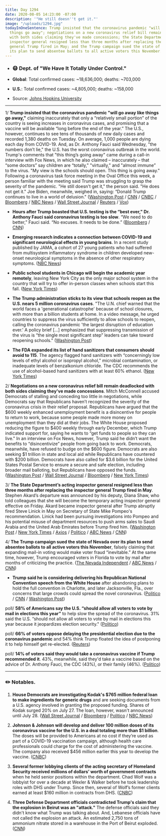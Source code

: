 ```yaml
---
title: Day 1294
date: 2020-08-05 14:23:00 -07:00
description: '"He still doesn''t get it."'
image: "/uploads/1294.jpg"
todayInOneSentence: Trump insisted that the coronavirus pandemic "will go away like
  things go away"; negotiations on a new coronavirus relief bill remain deadlocked
  with both sides claiming they've made concessions; the State Department’s acting
  inspector general resigned less than three months after replacing the inspector
  general Trump fired in May; and the Trump campaign sued the state of Nevada over
  its plan to send absentee ballots to all active voters this November.
---
```


* ### 😷 Dept. of "We Have It Totally Under Control."

* **Global**: Total confirmed cases: \~18,636,000; deaths: \~703,000

* **U.S.**: Total confirmed cases: \~4,805,000; deaths: \~158,000

* Source: [Johns Hopkins University](https://coronavirus.jhu.edu/map.html)

---

1/ **Trump insisted that the coronavirus pandemic "will go away like things go away,"** claiming inaccurately that only a “relatively small portion” of the country is seeing increases in coronavirus cases, and promising that a vaccine will be available “long before the end of the year.” The U.S., however, continues to see tens of thousands of new daily cases and recorded 1,380 deaths on Tuesday. On average, 1,000 people are dying each day from COVID-19. And, as Dr. Anthony Fauci said Wednesday, "the numbers don’t lie," the U.S. has the worst coronavirus outbreak in the world. Trump's comments that "this thing’s going away" came during a call-in interview with Fox News, in which he also claimed – inaccurately – that “some doctors” say children are “totally," "virtually," and "almost immune” to the virus. "My view is the schools should open. This thing is going away." Following a coronavirus task force meeting in the Oval Office this week, a person familiar with the meeting said Trump was struggling to grasp the severity of the pandemic. "He still doesn't get it," the person said. "He does not get it." Joe Biden, meanwhile, weighed in, saying: “Donald Trump continues to live in a world of delusion." ([Washington Post](https://www.washingtonpost.com/nation/2020/08/05/coronavirus-covid-live-updates-us/#link-JAZOIEMZ25AP7O3SAIQGITUQOM) / [CNN](https://www.cnn.com/2020/08/05/politics/donald-trump-coronavirus-pandemic-task-force/index.html) / [CNBC](https://www.cnbc.com/2020/08/05/dr-fauci-agrees-the-us-has-the-worst-coronvirus-outbreak-in-the-world-the-numbers-dont-lie.html) / [Bloomberg](https://www.bloomberg.com/news/articles/2020-08-05/trump-says-surging-virus-will-go-away-like-things-go-away?sref=MIBMEEoj) / [NBC News](https://www.nbcnews.com/news/us-news/one-death-every-80-seconds-grim-new-toll-covid-19-n1235890) / [Wall Street Journal](https://www.wsj.com/articles/coronavirus-latest-news-08-05-2020-11596615261) / [Reuters](https://www.reuters.com/article/us-health-coronavirus-usa/new-york-city-erects-quarantine-checkpoints-to-curb-coronavirus-idUSKCN251281) / [Vox](https://www.vox.com/2020/8/5/21355413/trump-fox-and-friends-coronavirus-school-reopening-mail-in-voting))

* **Hours after Trump boasted that U.S. testing is the “best ever," Dr. Anthony Fauci said coronavirus testing is too slow**. “We need to do better,” Fauci said. “No excuses. It needs to be done.” ([Bloomberg](https://www.bloomberg.com/news/articles/2020-08-05/fauci-says-virus-testing-too-slow-as-trump-says-it-s-best-ever?sref=MIBMEEoj) / [CNN](https://www.cnn.com/world/live-news/coronavirus-pandemic-08-05-20-intl/h_539c8c048e47a1beb3048d187cfd198e))

* **Emerging research indicates a connection between COVID-19 and significant neurological effects in young brains**. In a recent study published by JAMA, a cohort of 27 young patients who had suffered from multisystem inflammatory syndrome in children developed new-onset neurological symptoms in the absence of other respiratory symptoms. ([NBC News](https://www.nbcnews.com/health/health-news/covid-19-children-doctors-see-link-between-virus-neurological-side-n1235501))

* **Public school students in Chicago will begin the academic year remotely**, leaving New York City as the only major school system in the country that will try to offer in-person classes when schools start this fall. ([New York Times](https://www.nytimes.com/2020/08/05/world/coronavirus-covid-19.html?action=click&module=Top%20Stories&pgtype=Homepage#link-5cf31fb9))

* **The Trump administration sticks to its view that schools reopen as the U.S. nears 5 million coronavirus cases**. "The U.N. chief warned that the world faces a 'generational catastrophe' because of school closures, with more than a billion students at home. In a video message, he urged countries to suppress the virus sufficiently to allow schools to reopen, calling the coronavirus pandemic 'the largest disruption of education ever.' A policy brief \[...\] emphasized that suppressing transmission of the virus is “the single most significant step” leaders can take toward reopening schools." ([Washington Post](https://www.washingtonpost.com/politics/trump-administration-sticks-to-schools-plan-as-us-nears-5-million-coronavirus-cases/2020/08/04/733e7de8-d68e-11ea-aff6-220dd3a14741_story.html))

* **The FDA expanded its list of hand sanitizers that consumers should avoid to 115**. The agency flagged hand sanitizers with “concerningly low levels of ethyl alcohol or isopropyl alcohol," microbial contamination, or inadequate levels of benzalkonium chloride. The CDC recommends the use of alcohol-based hand sanitizers with at least 60% ethanol. ([New York Times](https://www.nytimes.com/2020/08/04/health/fda-hand-sanitizer-recall.html?action=click&module=Top%20Stories&pgtype=Homepage))

2/ **Negotiations on a new coronavirus relief bill remain deadlocked with both sides claiming they've made concessions**. Mitch McConnell accused Democrats of stalling and conceding too little in negotiations, while Democrats say that Republicans haven’t recognized the severity of the coronavirus crisis in their relief proposal. Republicans have argued that the $600 weekly enhanced unemployment benefit is a disincentive for people to return to work, because some people made more money on unemployment than they did at their jobs. The White House proposed reducing the figure to $400 weekly through early December, which Trump indicated support for, saying he wants to “get funds to people so they can live." In an interview on Fox News, however, Trump said he didn’t want the benefits to “disincentivize” people from going back to work. Democrats, meanwhile, have refused to budge on the $600 figure. Democrats are also seeking $1 trillion in state and local aid while Republicans have countered with $200 billion. Democrats have also called for $3.6 billion for the United States Postal Service to ensure a secure and safe election, including broader mail balloting, but Republicans have opposed the funds. ([Washington Post](https://www.washingtonpost.com/us-policy/2020/08/05/congress-unemployment-trump-stimulus/) / [Wall Street Journal](https://www.wsj.com/articles/mcconnell-schumer-trade-shots-on-pace-of-coronavirus-aid-talks-11596647758?mod=politics_lead_pos4) / [Bloomberg](https://www.bloomberg.com/news/articles/2020-08-05/democrats-demand-more-after-white-house-concessions-on-stimulus?srnd=premium&sref=MIBMEEoj) / [New York Times](https://www.nytimes.com/2020/08/05/world/coronavirus-covid-19.html?action=click&module=Top%20Stories&pgtype=Homepage#link-3fc69fd6))

3/ **The State Department’s acting inspector general resigned less than three months after replacing the inspector general Trump fired in May**. Stephen Akard’s departure was announced by his deputy, Diana Shaw, who told colleagues that she will become the temporary acting inspector general effective on Friday. Akard became inspector general after Trump abruptly fired Steve Linick in May on Secretary of State Mike Pompeo's recommendation. Linick had been pursuing investigations into Pompeo and his potential misuse of department resources to push arms sales to Saudi Arabia and the United Arab Emirates before Trump fired him. ([Washington Post](https://www.washingtonpost.com/national-security/state-department-watchdog-resigns-in-another-shakeup-at-igs-office/2020/08/05/8217c054-d71f-11ea-b9b2-1ea733b97910_story.html) / [New York Times](https://www.nytimes.com/2020/08/05/us/politics/inspector-general-pompeo-state.html) / [Axios](https://www.axios.com/state-department-watchdog-mike-pompeo-f691dfb9-c95b-4c6a-ad0a-7202fc8ee1cf.html) / [Politico](https://www.politico.com/news/2020/08/05/state-department-ig-resigns-391797) / [ABC News](https://abcnews.go.com/Politics/shake-state-depts-acting-inspector-general-resigns-amid/story?id=72188978) / [CNN](https://www.cnn.com/2020/08/05/politics/akard-resigns-state-oig/))

4/ **The Trump campaign sued the state of Nevada over its plan to send absentee ballots to all active voters this November**, falsely claiming that expanding mail-in voting would make voter fraud “inevitable.” At the same time, however, Trump encouraged voters in Florida to vote by mail after months of criticizing the practice. ([The Nevada Independent](https://thenevadaindependent.com/article/trump-campaign-sues-nevada-over-bill-expanding-mail-in-voting-for-general-election) / [ABC News](https://abcnews.go.com/Politics/wireStory/trump-encourages-mail-voting-florida-sues-nevada-72183412) / [CNN](https://www.cnn.com/2020/08/05/politics/trump-campaign-nevada-mail-in-ballots/index.html))

* **Trump said he is considering delivering his Republican National Convention speech from the White House** after  abandoning plans to hold the full convention in Charlotte, and later Jacksonville, Fla., over concerns that large crowds could spread the novel coronavirus. ([Politico](https://www.politico.com/news/2020/08/05/trump-convention-speech-white-house-391752) / [CNN](https://www.cnn.com/2020/08/05/politics/trump-rnc-speech-white-house/index.html) / [Washington Post](https://www.washingtonpost.com/politics/republicans-consider-south-lawn-of-the-white-house-for-donald-trumps-convention-speech/2020/08/04/b53ee898-d695-11ea-9c3b-dfc394c03988_story.html))

poll/ **58% of Americans say the U.S. “should allow all voters to vote by mail in elections this year”** to help slow the spread of the coronavirus. 31% said the U.S. “should not allow all voters to vote by mail in elections this year because it jeopardizes election security." ([Politico](https://www.politico.com/news/2020/08/05/voting-by-mail-elections-poll-391318))

poll/ **66% of voters oppose delaying the presidential election due to the coronavirus pandemic** and 54% think Trump floated the idea of postponing it to help himself get re-elected. ([Reuters](https://www.reuters.com/article/us-usa-election-poll-idUSKCN2511BT))

poll/ **14% of voters said they would take a coronavirus vaccine if Trump recommended it**. 43%, meanwhile, said they'd take a vaccine based on the advice of Dr. Anthony Fauci, the CDC (43%), or their family (46%). ([Politico](https://www.politico.com/news/2020/08/05/coronavirus-vaccine-poll-fauci-trump-391494))

---

### ✏️ Notables.

1. **House Democrats are investigating Kodak's $765 million federal loan to make ingredients for generic drugs** and are seeking documents from a U.S. agency involved in granting the proposed funding. Shares of Kodak surged 20% on July 27. The loan, however, wasn't announced until July 28. ([Wall Street Journal](https://www.wsj.com/articles/lawmakers-seek-records-on-planned-kodak-loan-11596637800?mod=hp_lead_pos6) / [Bloomberg](https://www.bloomberg.com/news/articles/2020-08-05/kodak-s-765-million-u-s-loan-prompts-probe-by-house-democrats?sref=MIBMEEoj) / [Politico](https://www.politico.com/news/2020/08/05/democrats-probe-765m-kodak-loan-391882) / [NBC News](https://www.nbcnews.com/politics/donald-trump/trump-s-perfect-storm-kodak-deal-getting-new-scrutiny-n1235817))

2. **Johnson & Johnson will develop and deliver 100 million doses of its coronavirus vaccine for the U.S. in a deal totaling more than $1 billion**. The doses will be provided to Americans at no cost if they’re used as part of a COVID-19 vaccination campaign, although health care professionals could charge for the cost of administering the vaccine. The company also received $456 million earlier this year to develop the vaccine. ([CNBC](https://www.cnbc.com/2020/08/05/jj-reaches-deal-with-us-for-100-million-doses-of-coronavirus-vaccine-at-more-than-1-billion.html))

3. **Several former lobbying clients of the acting secretary of Homeland Security received millions of dollars’ worth of government contracts** when he held senior positions within the department. Chad Wolf was a lobbyist for over a decade at Wexler & Walker before he took leadership roles with DHS under Trump. Since then, several of Wolf’s former clients earned at least $160 million in contracts from DHS. ([CNBC](https://www.cnbc.com/2020/08/05/former-clients-of-acting-homeland-security-chief-chad-wolf-get-millions-in-dhs-contracts.html))

4. **Three Defense Department officials contradicted Trump's claim that the explosion in Beirut was an "attack."** The defense officials said they didn't know what Trump was talking about. And, Lebanese officials have not called the explosion an attack. An estimated 2,750 tons of ammonium nitrate stored in a warehouse in the Port of Beirut exploded. ([CNN](https://www.cnn.com/2020/08/04/politics/defense-officials-contradict-trump-beirut/))